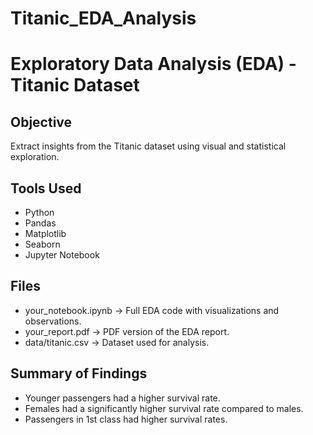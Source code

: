 # Titanic_EDA_Analysis

# Exploratory Data Analysis (EDA) - Titanic Dataset

## Objective
Extract insights from the Titanic dataset using visual and statistical exploration.

## Tools Used
- Python
- Pandas
- Matplotlib
- Seaborn
- Jupyter Notebook

## Files
- your_notebook.ipynb → Full EDA code with visualizations and observations.
- your_report.pdf → PDF version of the EDA report.
- data/titanic.csv → Dataset used for analysis.

## Summary of Findings
- Younger passengers had a higher survival rate.
- Females had a significantly higher survival rate compared to males.
- Passengers in 1st class had higher survival rates.

